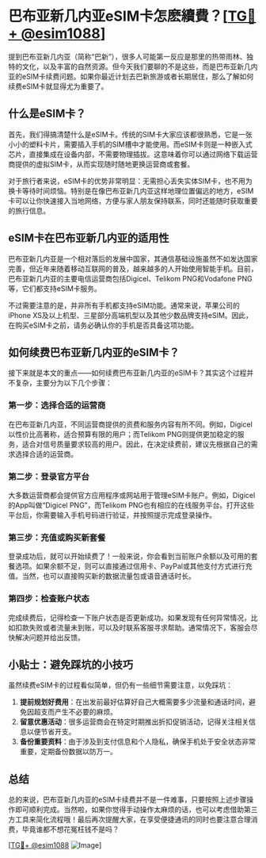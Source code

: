 # 巴布亚新几内亚eSIM卡怎麽續費？[[TG💪+ @esim1088](https://t.me/s/esim1088)]

提到巴布亚新几内亚（简称“巴新”），很多人可能第一反应是那里的热带雨林、独特的文化，以及丰富的自然资源。但今天我们要聊的不是这些，而是巴布亚新几内亚的eSIM卡续费问题。如果你最近计划去巴新旅游或者长期居住，那么了解如何续费eSIM卡就显得尤为重要了。

## 什么是eSIM卡？

首先，我们得搞清楚什么是eSIM卡。传统的SIM卡大家应该都很熟悉，它是一张小小的塑料卡片，需要插入手机的SIM槽中才能使用。而eSIM卡则是一种嵌入式芯片，直接集成在设备内部，不需要物理插拔。这意味着你可以通过网络下载运营商提供的虚拟SIM卡，从而实现随时随地更换运营商或套餐。

对于旅行者来说，eSIM卡的优势非常明显：无需担心丢失实体SIM卡，也不用为换卡等待时间烦恼。特别是在像巴布亚新几内亚这样地理位置偏远的地方，eSIM卡可以让你快速接入当地网络，方便与家人朋友保持联系，同时还能随时获取重要的旅行信息。

## eSIM卡在巴布亚新几内亚的适用性

巴布亚新几内亚是一个相对落后的发展中国家，其通信基础设施虽然不如发达国家完善，但近年来随着移动互联网的普及，越来越多的人开始使用智能手机。目前，巴布亚新几内亚的主要电信运营商包括Digicel、Telikom PNG和Vodafone PNG等，它们都支持eSIM卡服务。

不过需要注意的是，并非所有手机都支持eSIM功能。通常来说，苹果公司的iPhone XS及以上机型、三星部分高端机型以及其他少数品牌支持eSIM。因此，在购买eSIM卡之前，请务必确认你的手机是否具备这项功能。

## 如何续费巴布亚新几内亚的eSIM卡？

接下来就是本文的重点——如何续费巴布亚新几内亚的eSIM卡？其实这个过程并不复杂，主要分为以下几个步骤：

### 第一步：选择合适的运营商

在巴布亚新几内亚，不同运营商提供的资费和服务内容有所不同。例如，Digicel以性价比高著称，适合预算有限的用户；而Telikom PNG则提供更加稳定的服务，适合对信号质量要求较高的用户。因此，在决定续费前，建议先根据自己的需求选择合适的运营商。

### 第二步：登录官方平台

大多数运营商都会提供官方应用程序或网站用于管理eSIM卡账户。例如，Digicel的App叫做“Digicel PNG”，而Telikom PNG也有相应的在线服务平台。打开这些平台后，你需要输入手机号码进行验证，并按照提示完成登录操作。

### 第三步：充值或购买新套餐

登录成功后，就可以开始续费了！一般来说，你会看到当前账户余额以及可用的套餐选项。如果余额不足，则可以直接通过信用卡、PayPal或其他支付方式进行充值。当然，也可以直接购买新的数据流量包或语音通话时长。

### 第四步：检查账户状态

完成续费后，记得检查一下账户状态是否更新成功。如果发现有任何异常情况，比如扣款失败或者流量未到账，可以及时联系客服寻求帮助。通常情况下，客服会尽快解决问题并给出反馈。

## 小贴士：避免踩坑的小技巧

虽然续费eSIM卡的过程看似简单，但仍有一些细节需要注意，以免踩坑：

1. **提前规划好费用**：在出发前最好估算好自己大概需要多少流量和通话时间，避免因超支而产生不必要的麻烦。
2. **留意优惠活动**：很多运营商会在特定时期推出折扣促销活动，记得关注相关信息以便节省开支。
3. **备份重要资料**：由于涉及到支付信息和个人隐私，确保手机处于安全状态非常重要，定期备份数据以防万一。

## 总结

总的来说，巴布亚新几内亚的eSIM卡续费并不是一件难事，只要按照上述步骤操作即可顺利完成。当然啦，如果你觉得手动操作太麻烦的话，也可以考虑借助第三方工具来简化流程哦！最后再次提醒大家，在享受便捷通讯的同时也要注意合理消费，毕竟谁都不想花冤枉钱不是吗？

[[TG💪+ @esim1088](https://t.me/s/esim1088) ![Image](https://i.postimg.cc/4NQfJmqS/Snipaste-2025-05-13-00-14-12.png)]